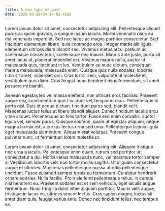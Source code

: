 ```yaml
---
title: A new type of post
date: 2020-03-28T04:14:02.419Z
---
```

Lorem ipsum dolor sit amet, consectetur adipiscing elit. Pellentesque aliquet purus ac quam gravida, a congue ipsum iaculis. Morbi venenatis risus eu dui venenatis imperdiet. Sed nec lacus ac magna porttitor consectetur. Sed tincidunt elementum libero, quis commodo eros. Integer mattis elit ligula, elementum ultrices diam blandit sed. Vivamus metus arcu, pretium ac scelerisque consectetur, scelerisque nec mauris. Mauris ante justo, porta sit amet lacus ut, placerat imperdiet est. Vivamus mauris nulla, auctor id malesuada quis, tincidunt in leo. Vestibulum eu nunc dictum, consequat mauris malesuada, malesuada enim. Quisque quis nulla sodales, lobortis nibh sit amet, imperdiet orci. Cras tortor sem, vulputate ut molestie et, vestibulum quis diam. Cras feugiat nunc hendrerit risus fermentum, sit amet posuere mi blandit.

Aenean egestas leo vel massa eleifend, non ultrices eros facilisis. Praesent augue nisi, condimentum quis tincidunt vel, tempor in risus. Pellentesque id porta nisl. Duis et neque dictum, tincidunt purus sed, blandit velit. Maecenas luctus tellus at libero blandit aliquet. Donec tincidunt iaculis arcu vitae aliquet. Pellentesque ac felis tortor. Fusce sed enim convallis, auctor ligula vel, semper purus. Quisque eleifend, quam ut egestas aliquam, neque magna lacinia est, a cursus lectus urna sed urna. Pellentesque lacinia ligula eget malesuada elementum. Aliquam erat volutpat. Praesent congue pulvinar nunc, ut fermentum lorem molestie ut.

Lorem ipsum dolor sit amet, consectetur adipiscing elit. Aliquam tristique nec urna a iaculis. Pellentesque enim quam, rutrum sed porttitor ut, consectetur a dui. Morbi varius malesuada nunc, vel maximus tortor semper a. Vestibulum lobortis velit non tortor mollis sagittis. Ut aliquam consectetur augue et ultricies. Maecenas pellentesque massa ut odio pellentesque tincidunt. Fusce euismod semper turpis eu fermentum. Curabitur hendrerit ornare sodales. Nulla facilisi. Proin eleifend pellentesque tellus, in cursus nisl hendrerit eu. Praesent sodales est et sem vehicula, eget iaculis augue fermentum. Nunc fringilla dolor vitae aliquam porttitor. Mauris velit augue, tristique in lacus eu, ultrices ornare lectus. Cras sapien magna, luctus sit amet diam quis, feugiat varius ante. Donec nec tincidunt tellus, nec tempus ex.